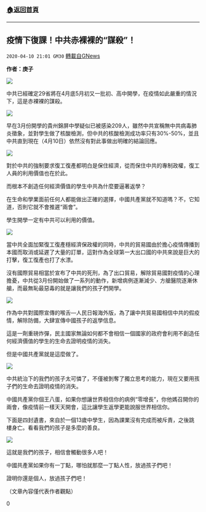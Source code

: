 ###  [:house:返回首頁](https://github.com/ourhimalayas/txt)
---

## 疫情下復課！中共赤裸裸的“謀殺”！
`2020-04-10 21:01 GM30` [轉載自GNews](https://gnews.org/zh-hant/168919/)

**作者：庚子**

![](https://s3.amazonaws.com/gnews-media-offload/wp-content/uploads/2020/04/10204638/1-86.jpg)

中共已經確定29省將在4月底5月初又一批初、高中開學，在疫情如此嚴重的情況下，這是赤裸裸的謀殺。

![](https://s3.amazonaws.com/gnews-media-offload/wp-content/uploads/2020/04/10204711/2-62.jpg)

早在3月份開學的貴州錦屏中學疑似已被感染209人，雖然中共宣稱無中共病毒肺炎徵象，並對學生做了核酸檢測，但中共的核酸檢測成功率只有30%-50%，並且中共直到現在（4月10日）依然沒有對此事做出明確的結論回應。

![](https://s3.amazonaws.com/gnews-media-offload/wp-content/uploads/2020/04/10204739/3-48.jpg)

對於中共的強制要求復工復產都明白是保住經濟，從而保住中共的專制政權，復工人員的利用價值也在於此。

而根本不創造任何經濟價值的學生中共為什麼要逼著返學？

在生命和學業面前任何人都能做出正確的選擇，中國共產黨就不知道嗎？不，它知道，否則它就不會推遲“兩會”。

學生開學一定有中共可以利用的價值。

![](https://s3.amazonaws.com/gnews-media-offload/wp-content/uploads/2020/04/10204818/4-37.jpg)

當中共全面加緊復工復產穩經濟保政權的同時，中共的貿易國由於擔心疫情傳播到本國而取消或延遲了大量的訂單，這對作為全球第一大出口國的中共來說是巨大的打擊，復工復產也打了水漂。

沒有國際貿易相當於宣布了中共的死刑，為了出口貿易，解除貿易國對疫情的心理擔憂，中共從3月份開始做了一系列的動作，新增病例逐漸減少、方艙醫院逐漸休艙，而最無恥最惡毒的就是讓我們的孩子們開學。

![](https://s3.amazonaws.com/gnews-media-offload/wp-content/uploads/2020/04/10204908/5-19.jpg)

作為中共對國際宣傳的喉舌—人民日報海外版，為了讓中共貿易國相信中共的假疫情，解除防備，大肆宣傳中國孩子的返學信息。

這是一劑重磅炸彈，民主國家無論如何都不會相信一個國家的政府會利用不創造任何經濟價值的學生的生命去證明疫情的消失。

但是中國共產黨就是這麼做了。

![](https://s3.amazonaws.com/gnews-media-offload/wp-content/uploads/2020/04/10204955/6-12.jpg)

中共統治下的我們的孩子太可憐了，不僅被剝奪了獨立思考的能力，現在又要用孩子們的生命去證明疫情的消失。

中國共產黨你個王八蛋，如果你想讓世界相信你的病例“零增長”，你他媽召開你的兩會，像疫情前一樣天天開會，這比讓學生返學更能說服世界相信你。

下面是四封遺書，來自於一個13歲中學生，因為課業沒有完成而被斥責，之後跳樓身亡。看看我們的孩子是多麼的善良。

![](https://s3.amazonaws.com/gnews-media-offload/wp-content/uploads/2020/04/10205330/7-9.jpg)

這就是我們的孩子，相信會觸動很多人吧！

中國共產黨如果你有一丁點，哪怕就那麼一丁點人性，放過孩子們吧！

證明你還是個人，放過孩子們吧！

（文章內容僅代表作者觀點）

0
